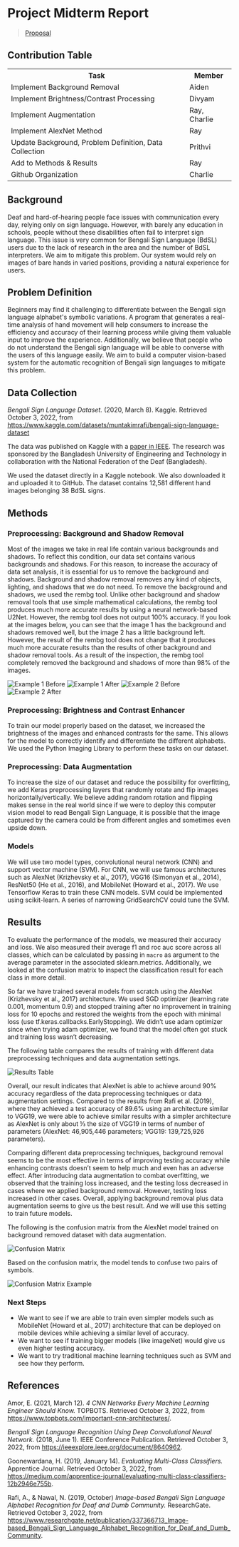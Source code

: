 # Project Midterm Report

> [Proposal](https://cbc32.github.io/proposal.html)

## Contribution Table

<table>
  <tr><th>Task</th><th>Member</th></tr>
  <tr><td>Implement Background Removal</td> <td>Aiden</td></tr>
  <tr><td>Implement Brightness/Contrast Processing</td> <td>Divyam</td></tr>
  <tr><td>Implement Augmentation</td> <td>Ray, Charlie</td></tr>
  <tr><td>Implement AlexNet Method</td> <td>Ray</td></tr>
  <tr><td>Update Background, Problem Definition, Data Collection</td> <td>Prithvi</td></tr>
  <tr><td>Add to Methods & Results</td> <td>Ray</td></tr>
  <tr><td>Github Organization</td> <td>Charlie</td></tr>
</table>


## Background

Deaf and hard-of-hearing people face issues with communication every day, relying only on sign language. However, with barely any education in schools, people without these disabilities often fail to interpret sign language. This issue is very common for Bengali Sign Language (BdSL) users due to the lack of research in the area and the number of BdSL interpreters. We aim to mitigate this problem. Our system would rely on images of bare hands in varied positions, providing a natural experience for users.


## Problem Definition

Beginners may find it challenging to differentiate between the Bengali sign language alphabet's symbolic variations. A program that generates a real-time analysis of hand movement will help consumers to increase the efficiency and accuracy of their learning process while giving them valuable input to improve the experience. Additionally, we believe that people who do not understand the Bengali sign language will be able to converse with the users of this language easily. We aim to build a computer vision-based system for the automatic recognition of Bengali sign languages to mitigate this problem.

## Data Collection

_Bengali Sign Language Dataset._ (2020, March 8). Kaggle. Retrieved October 3, 2022, from https://www.kaggle.com/datasets/muntakimrafi/bengali-sign-language-dataset

The data was published on Kaggle with a [paper in IEEE](https://www.researchgate.net/publication/337366713_Image-based_Bengali_Sign_Language_Alphabet_Recognition_for_Deaf_and_Dumb_Community). The research was sponsored by the Bangladesh University of Engineering and Technology  in collaboration with the National Federation of the Deaf (Bangladesh). 

We used the dataset directly in a Kaggle notebook. We also downloaded it and uploaded it to GitHub. The dataset contains 12,581 different hand images belonging 38 BdSL signs.

## Methods

### Preprocessing: Background and Shadow Removal
Most of the images we take in real life contain various backgrounds and shadows. To reflect this condition, our data set contains various backgrounds and shadows. For this reason, to increase the accuracy of data set analysis, it is essential for us to remove the background and shadows. Background and shadow removal removes any kind of objects, lighting, and shadows that we do not need. To remove the background and shadows, we used the rembg tool. Unlike other background and shadow removal tools that use simple mathematical calculations, the rembg tool produces much more accurate results by using a neural network-based U2Net. However, the rembg tool does not output 100% accuracy. If you look at the images below, you can see that the image 1 has the background and shadows removed well, but the image 2 has a little background left. However, the result of the rembg tool does not change that it produces much more accurate results than the results of other background and shadow removal tools. As a result of the inspection, the rembg tool completely removed the background and shadows of more than 98% of the images.

![Example 1 Before](/assets/ex1_before.jpg)
![Example 1 After](/assets/ex1_after.jpg)
![Example 2 Before](/assets/ex2_before.jpg)
![Example 2 After](/assets/ex2_after.jpg)

### Preprocessing: Brightness and Contrast Enhancer
To train our model properly based on the dataset, we increased the brightness of the images and enhanced contrasts for the same. This allows for the model to correctly identify and differentiate the different alphabets. We used the Python Imaging Library to perform these tasks on our dataset.


### Preprocessing: Data Augmentation
To increase the size of our dataset and reduce the possibility for overfitting, we add Keras preprocessing layers that randomly rotate and flip images horizontally/vertically. We believe adding random rotation and flipping makes sense in the real world since if we were to deploy this computer vision model to read Bengali Sign Language, it is possible that the image captured by the camera could be from different angles and sometimes even upside down.

### Models
We will use two model types, convolutional neural network (CNN) and support vector machine (SVM). For CNN, we will use famous architectures such as AlexNet (Krizhevsky et al., 2017), VGG16 (Simonyan et al., 2014), ResNet50 (He et al., 2016), and MobileNet (Howard et al., 2017). We use Tensorflow Keras to train these CNN models. SVM could be implemented using scikit-learn. A series of narrowing GridSearchCV could tune the SVM.

## Results

To evaluate the performance of the models, we measured their accuracy and loss. We also measured their average f1 and roc auc score across all classes, which can be calculated by passing in `macro` as argument to the average parameter in the associated sklearn.metrics. Additionally, we looked at the confusion matrix to inspect the classification result for each class in more detail. 

So far we have trained several models from scratch using the AlexNet (Krizhevsky et al., 2017) architecture. We used SGD optimizer (learning rate 0.001, momentum 0.9) and stopped training after no improvement in training loss for 10 epochs and restored the weights from the epoch with minimal loss (use tf.keras.callbacks.EarlyStopping). We didn’t use adam optimizer since when trying adam optimizer, we found that the model often got stuck and training loss wasn’t decreasing. 

The following table compares the results of training with different data preprocessing techniques and data augmentation settings. 

![Results Table](/assets/midterm_results_table.png)

Overall, our result indicates that AlexNet is able to achieve around 90% accuracy regardless of the data preprocessing techniques or data augmentation settings. Compared to the results from Rafi et al. (2019), where they achieved a test accuracy of 89.6% using an architecture similar to VGG19, we were able to achieve similar results with a simpler architecture as AlexNet is only about ⅓ the size of VGG19 in terms of number of parameters (AlexNet: 46,905,446 parameters; VGG19: 139,725,926 parameters).

Comparing different data preprocessing techniques, background removal seems to be the most effective in terms of improving testing accuracy while enhancing contrasts doesn’t seem to help much and even has an adverse effect. After introducing data augmentation to combat overfitting, we observed that the training loss increased, and the testing loss decreased in cases where we applied background removal. However, testing loss increased in other cases.  Overall, applying background removal plus data augmentation seems to give us the best result. And we will use this setting to train future models.

The following is the confusion matrix from the AlexNet model trained on background removed dataset with data augmentation.

![Confusion Matrix](/assets/confusion_matrix_mid_term_report.png)

Based on the confusion matrix, the model tends to confuse two pairs of symbols.

![Confusion Matrix Example](/assets/confusion_matrix_example.png)

### Next Steps
- We want to see if we are able to train even simpler models such as MobileNet (Howard et al., 2017) architecture that can be deployed on mobile devices while achieving a similar level of accuracy.
- We want to see if training bigger models (like imageNet) would give us even higher testing accuracy.
- We want to try traditional machine learning techniques such as SVM and see how they perform.


## References

Amor, E. (2021, March 12). _4 CNN Networks Every Machine Learning Engineer Should Know._ TOPBOTS. Retrieved October 3, 2022, from https://www.topbots.com/important-cnn-architectures/.

_Bengali Sign Language Recognition Using Deep Convolutional Neural Network._ (2018, June 1). IEEE Conference Publication. Retrieved October 3, 2022, from https://ieeexplore.ieee.org/document/8640962.

Goonewardana, H. (2019, January 14). _Evaluating Multi-Class Classifiers._ Apprentice Journal. Retrieved October 3, 2022, from https://medium.com/apprentice-journal/evaluating-multi-class-classifiers-12b2946e755b.

Rafi, A., & Nawal, N. (2019, October) _Image-based Bengali Sign Language Alphabet Recognition for Deaf and Dumb Community._ ResearchGate. Retrieved October 3, 2022, from https://www.researchgate.net/publication/337366713_Image-based_Bengali_Sign_Language_Alphabet_Recognition_for_Deaf_and_Dumb_Community.
